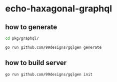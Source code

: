 # echo-haxagonal-graphql

## how to generate

```bash
cd pkg/graphql/
```

```bash
go run github.com/99designs/gqlgen generate
```

## how to build server

```bash
go run github.com/99designs/gqlgen init
```
